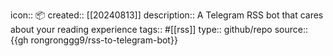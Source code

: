 icon:: 📦
created::  [[20240813]]
description:: A Telegram RSS bot that cares about your reading experience
tags:: #[[rss]]
type:: github/repo
source:: {{gh rongronggg9/rss-to-telegram-bot}}
